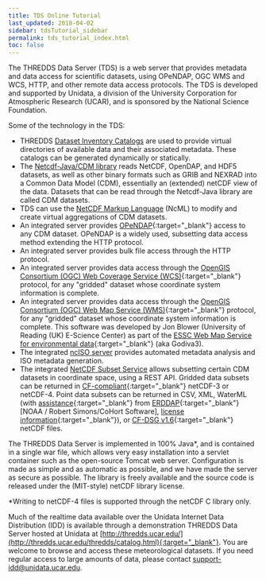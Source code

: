 ```yaml
---
title: TDS Online Tutorial
last_updated: 2018-04-02
sidebar: tdsTutorial_sidebar 
permalink: tds_tutorial_index.html
toc: false
---
```


The THREDDS Data Server (TDS) is a web server that provides metadata and data access for scientific datasets, using OPeNDAP, OGC WMS and WCS, HTTP, and other remote data access protocols.
The TDS is developed and supported by Unidata, a division of the University Corporation for Atmospheric Research (UCAR), and is sponsored by the National Science Foundation.

Some of the technology in the TDS:

* THREDDS [Dataset Inventory Catalogs](updateme) are used to provide virtual directories of available data and their associated metadata. 
  These catalogs can be generated dynamically or statically.
* The [Netcdf-Java/CDM library](updateme) reads NetCDF, OpenDAP, and HDF5 datasets, as well as other binary formats such as GRIB and NEXRAD into a Common Data Model (CDM), essentially an (extended) netCDF view of the data.
  Datasets that can be read through the Netcdf-Java library are called CDM datasets.
* TDS can use the [NetCDF Markup Language](ncml_overview.html) (NcML) to modify and create virtual aggregations of CDM datasets.
* An integrated server provides [OPeNDAP](http://www.opendap.org/){:target="_blank"} access to any CDM dataset.
  OPeNDAP is a widely used, subsetting data access method extending the HTTP protocol.
* An integrated server provides bulk file access through the HTTP protocol.
* An integrated server provides data access through the [OpenGIS Consortium (OGC) Web Coverage Service (WCS)](http://www.opengeospatial.org/standards/wcs){:target="_blank"} protocol, for any "gridded" dataset whose coordinate system information is complete.
* An integrated server provides data access through the [OpenGIS Consortium (OGC) Web Map Service (WMS)](http://www.opengeospatial.org/standards/wms){:target="_blank"} protocol, for any "gridded" dataset whose coordinate system information is complete.
  This software was developed by Jon Blower (University of Reading (UK) E-Science Center) as part of the [ESSC Web Map Service for environmental data](https://github.com/Reading-eScience-Centre/edal-java){:target="_blank"} (aka Godiva3).
* The integrated [ncISO server](iso_metadata.html) provides automated metadata analysis and ISO metadata generation.
* The integrated [NetCDF Subset Service](netcdf_subset_service_ref.html) allows subsetting certain CDM datasets in coordinate space, using a REST API.
  Gridded data subsets can be returned in [CF-compliant](http://cfconventions.org/cf-conventions/v1.6.0/cf-conventions.html){:target="_blank"} netCDF-3 or netCDF-4.
  Point data subsets can be returned in CSV, XML, WaterML (with [assistance](https://github.com/Unidata/thredds/tree/5.0.0/waterml#waterml){:target="_blank"}
  from [ERDDAP](https://coastwatch.pfeg.noaa.gov/erddap/index.html){:target="_blank"} \[NOAA / Robert Simons/CoHort Software\], [license information](https://github.com/Unidata/thredds/tree/5.0.0/docs/src/private/licenses/third-party/erddap){:target="_blank"}), 
  or [CF-DSG v1.6](http://cfconventions.org/cf-conventions/v1.6.0/cf-conventions.html#discrete-sampling-geometries){:target="_blank"} netCDF files.



The THREDDS Data Server is implemented in 100% Java\*, and is contained in a single war file, which allows very easy installation into a servlet container such as the open-source Tomcat web server.
Configuration is made as simple and as automatic as possible, and we have made the server as secure as possible.
The library is freely available and the source code is released under the (MIT-style) netCDF library license.

\*Writing to netCDF-4 files is supported through the netCDF C library only.

Much of the realtime data available over the Unidata Internet Data Distribution (IDD) is available through a demonstration THREDDS Data Server hosted at Unidata at [http://thredds.ucar.edu/](http://thredds.ucar.edu/thredds/catalog.html){:target="_blank"}.
You are welcome to browse and access these meteorological datasets.
If you need regular access to large amounts of data, please contact <support-idd@unidata.ucar.edu>.
